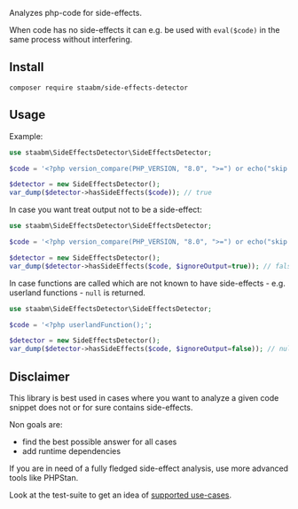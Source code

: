 Analyzes php-code for side-effects.

When code has no side-effects it can e.g. be used with `eval($code)` in the same process without interfering.

## Install

`composer require staabm/side-effects-detector`

## Usage

Example:

```php
use staabm\SideEffectsDetector\SideEffectsDetector;

$code = '<?php version_compare(PHP_VERSION, "8.0", ">=") or echo("skip because attributes are only available since PHP 8.0");';

$detector = new SideEffectsDetector();
var_dump($detector->hasSideEffects($code)); // true
```

In case you want treat output not to be a side-effect:

```php
use staabm\SideEffectsDetector\SideEffectsDetector;

$code = '<?php version_compare(PHP_VERSION, "8.0", ">=") or echo("skip because attributes are only available since PHP 8.0");';

$detector = new SideEffectsDetector();
var_dump($detector->hasSideEffects($code, $ignoreOutput=true)); // false
```

In case functions are called which are not known to have side-effects - e.g. userland functions - `null` is returned.

```php
use staabm\SideEffectsDetector\SideEffectsDetector;

$code = '<?php userlandFunction();';

$detector = new SideEffectsDetector();
var_dump($detector->hasSideEffects($code, $ignoreOutput=false)); // null
```

## Disclaimer

This library is best used in cases where you want to analyze a given code snippet does not or for sure contains side-effects.

Non goals are:
- find the best possible answer for all cases
- add runtime dependencies

If you are in need of a fully fledged side-effect analysis, use more advanced tools like PHPStan.

Look at the test-suite to get an idea of [supported use-cases](https://github.com/staabm/side-effects-detector/blob/main/tests/SideEffectsDetectorTest.php).
